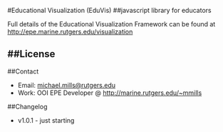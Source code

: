 #Educational Visualization (EduVis)
##javascript library for educators

Full details of the Educational Visualization Framework can be found at http://epe.marine.rutgers.edu/visualization

##License
- 

##Contact
- Email: michael.mills@rutgers.edu
- Work: OOI EPE Developer @ http://marine.rutgers.edu/~mmills

##Changelog
- v1.0.1 - just starting